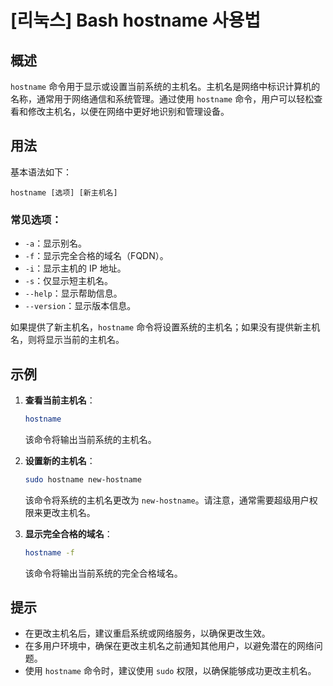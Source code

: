 # [리눅스] Bash hostname 사용법

## 概述
`hostname` 命令用于显示或设置当前系统的主机名。主机名是网络中标识计算机的名称，通常用于网络通信和系统管理。通过使用 `hostname` 命令，用户可以轻松查看和修改主机名，以便在网络中更好地识别和管理设备。

## 用法
基本语法如下：
```
hostname [选项] [新主机名]
```
### 常见选项：
- `-a`：显示别名。
- `-f`：显示完全合格的域名（FQDN）。
- `-i`：显示主机的 IP 地址。
- `-s`：仅显示短主机名。
- `--help`：显示帮助信息。
- `--version`：显示版本信息。

如果提供了新主机名，`hostname` 命令将设置系统的主机名；如果没有提供新主机名，则将显示当前的主机名。

## 示例
1. **查看当前主机名**：
   ```bash
   hostname
   ```
   该命令将输出当前系统的主机名。

2. **设置新的主机名**：
   ```bash
   sudo hostname new-hostname
   ```
   该命令将系统的主机名更改为 `new-hostname`。请注意，通常需要超级用户权限来更改主机名。

3. **显示完全合格的域名**：
   ```bash
   hostname -f
   ```
   该命令将输出当前系统的完全合格域名。

## 提示
- 在更改主机名后，建议重启系统或网络服务，以确保更改生效。
- 在多用户环境中，确保在更改主机名之前通知其他用户，以避免潜在的网络问题。
- 使用 `hostname` 命令时，建议使用 `sudo` 权限，以确保能够成功更改主机名。